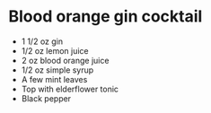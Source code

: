# Blood orange gin cocktail

- 1 1/2 oz gin
- 1/2 oz lemon juice
- 2 oz blood orange juice
- 1/2 oz simple syrup
- A few mint leaves
- Top with elderflower tonic
- Black pepper
